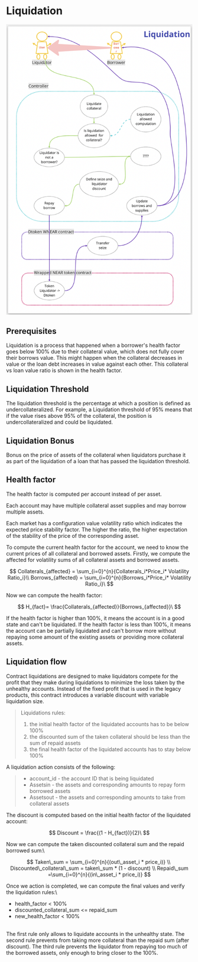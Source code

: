 # Liquidation

![](<../.gitbook/assets/Screen Shot 2022-02-03 at 15.35.31.png>)

## Prerequisites

Liquidation is a process that happened when a borrower's health factor goes below 100% due to their collateral value, which does not fully cover their borrows value. This might happen when the collateral decreases in value or the loan debt increases in value against each other. This collateral vs loan value ratio is shown in the health factor.

## Liquidation Threshold

The liquidation threshold is the percentage at which a position is defined as undercollateralized. For example, a Liquidation threshold of 95% means that if the value rises above 95% of the collateral, the position is undercollateralized and could be liquidated.

## Liquidation Bonus

Bonus on the price of assets of the collateral when liquidators purchase it as part of the liquidation of a loan that has passed the liquidation threshold.

## Health factor

The health factor is computed per account instead of per asset.

Each account may have multiple collateral asset supplies and may borrow multiple assets.

Each market has a configuration value volatility ratio which indicates the expected price stability factor. The higher the ratio, the higher expectation of the stability of the price of the corresponding asset.

To compute the current health factor for the account, we need to know the current prices of all collateral and borrowed assets. Firstly, we compute the affected for volatility sums of all collateral assets and borrowed assets.

$$
Collaterals_{affected} = \sum_{i=0}^{n}{Collaterals_i*Price_i* Volatility Ratio_i}\\
Borrows_{affected} = \sum_{i=0}^{n}{Borrows_i*Price_i* Volatility Ratio_i}\
$$

Now we can compute the health factor:

$$
H_{fact}= \frac{Collaterals_{affected}}{Borrows_{affected}}\
$$

If the health factor is higher than 100%, it means the account is in a good state and can't be liquidated. If the health factor is less than 100%, it means the account can be partially liquidated and can't borrow more without repaying some amount of the existing assets or providing more collateral assets.

## Liquidation flow

Contract liquidations are designed to make liquidators compete for the profit that they make during liquidations to minimize the loss taken by the unhealthy accounts. Instead of the fixed profit that is used in the legacy products, this contract introduces a variable discount with variable liquidation size.

> Liquidations rules:
>
> 1. the initial health factor of the liquidated accounts has to be below 100%
> 2. the discounted sum of the taken collateral should be less than the sum of repaid assets
> 3. the final health factor of the liquidated accounts has to stay below 100%

A liquidation action consists of the following:

> * account\_id - the account ID that is being liquidated
> * Assetsin - the assets and corresponding amounts to repay form borrowed assets
> * Assetsout - the assets and corresponding amounts to take from collateral assets

The discount is computed based on the initial health factor of the liquidated account:

$$
Discount = \frac{(1 - H_{fact})}{2}\
$$

Now we can compute the taken discounted collateral sum and the repaid borrowed sum:\


$$
Taken\_sum = \sum_{i=0}^{n}{(out\_asset_i * price_i)} \\ Discounted\_collateral\_sum = taken\_sum * (1 - discount) \\
Repaid\_sum =\sum_{i=0}^{n}{(in\_asset_i * price_i)}
$$

Once we action is completed, we can compute the final values and verify the liquidation rules:\


* health\_factor < 100%
* discounted\_collateral\_sum <= repaid\_sum
* new\_health\_factor < 100%

\
The first rule only allows to liquidate accounts in the unhealthy state. The second rule prevents from taking more collateral than the repaid sum (after discount). The third rule prevents the liquidator from repaying too much of the borrowed assets, only enough to bring closer to the 100%.
